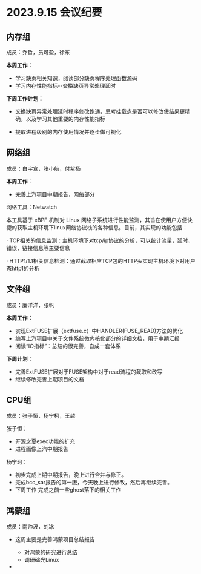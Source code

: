 # 2023.9.15 会议纪要

## 内存组

成员：乔哲，员可盈，徐东

**本周工作：**

- 学习缺页相关知识，阅读部分缺页程序处理函数源码
- 学习内存性能指标--交换缺页异常处理延时

**下周工作计划：**

- 交换缺页异常处理延时程序修改跑通，思考挂载点是否可以修改使结果更精确，以及学习其他重要的内存性能指标

- 提取进程级别的内存使用情况并逐步做可视化

## 网络组

成员：白宇宣，张小航，付紫杨

**本周工作**：

- 完善上汽项目中期报告，网络部分

网络工具：Netwatch

本工具基于 eBPF 机制对 Linux 网络子系统进行性能监测，其旨在使用户方便快捷的获取主机环境下linux网络协议栈的各种信息。目前，其实现的功能包括：

· TCP相关的信息监测：主机环境下对tcp/ip协议的分析，可以统计流量，延时，错误，链接信息等主要信息

· HTTP1/1.1相关信息检测：通过截取相应TCP包的HTTP头实现主机环境下对用户态http1的分析

## 文件组

 成员：廉洋洋，张帆

**本周工作：**

- 实现ExtFUSE扩展（extfuse.c）中HANDLER(FUSE_READ)方法的优化
- 编写上汽项目中关于文件系统微内核化部分的详细文档，用于中期汇报
- 阅读“IO指标”：总结的很完善，自成一套体系

**下周计划**：

- 完善ExtFUSE扩展对于FUSE架构中对于read流程的截取和改写
- 继续修改完善上期项目的文档

## CPU组

成员：张子恒，杨宁柯，王越

张子恒：

- 开源之夏exec功能的扩充
- 进程画像上汽中期报告

杨宁珂：

- 初步完成上期中期报告，晚上进行合并与修正。
- 完成bcc_sar报告的第一版，今天晚上进行修改，然后再继续完善。
- 下周工作 完成之前一些ghost落下的相关工作

## 鸿蒙组

成员：南帅波，刘冰

- 这周主要是完善鸿蒙项目总结报告
  - 对鸿蒙的研究进行总结
  - 调研础光Linux

- 



